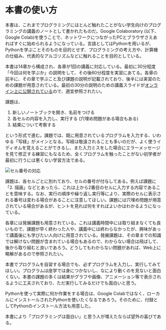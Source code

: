 # 本書の使い方

本書は、これまでプログラミングにほとんど触れたことがない学生向けのプログラミングの講義のノートとして書かれたものだ。Google Colaboratory (以下、Google Colab)を使うことで、ネットワークにつながったPCとブラウザさえあればすぐに始められるようになっている。言語としてはPythonを用いるが、Pythonを学ぶことそのものを目的とせず、プログラミングの考え方や、計算機の仕組み、代表的なアルゴリズムなどに触れることを目的としている。

本書は14章から構成され、各章が1回の講義に対応している。最初に30分程度「今回は何を学ぶか」の説明をして、その後60分程度を実習にあてる。各章の前半に、その章で学ぶこと及び課題の説明が記載されており、後半には実習のための課題が用意されている。最初の30分の説明のための講義スライドが[オンライン上に公開されている](https://kaityo256.github.io/python_zero/)ので、適宜参照されたい。

課題は、

1. 新しいノートブックを開き、名前をつける
2. 各セルの内容を入力し、実行する (穴埋め問題がある場合もある)
3. 結果について考察する

という形式で進む。課題では、既に用意されているプログラムを入力する、いわゆる「写経」がメインとなる。写経は敬遠されることも多いのだが、よく使うイディオムを覚えることができるし、また入力ミスをした場合にエラーメッセージを見て修正する練習にもなるため、全くプログラムを触ったことがない初学者が最初に行うには悪くない学習方法である。

![セル番号の対応](fig/cell_number.png)

課題は、各セルごとに別れており、セルの番号が付与してある。例えば課題に「2. 描画」などとあったら、これは上から2番目のセルに入力する内容であることを意味する。なお、実行の順序や繰り返し実行等により、実際のセルに表示される番号は変わる場合があることに注意してほしい。課題には穴埋め問題が用意されている場合があるが、ヒントを見れば何をすればよいかはわかるようになっている。

各章には発展課題も用意されている。これは講義時間中には取り組まなくても良いもので、課題が早く終わった人や、講義中には終わらなかったが、興味があって講義後にも学びたい人向けに用意されている。発展課題は、その章までの知識では解けない問題が含まれている場合もあるので、わからない場合は飛ばして、後から取り組むと良いであろう。どうしてもわからない問題があれば、Web上に略解があるので参照されたい。

本書でプログラムを自習する場合でも、必ずプログラムを入力し、実行してみてほしい。プログラムは座学では身につかないし、なにより動くのを見ないと面白くない。本書の課題の多くは結果がグラフや画像、アニメーション等で表示されるように工夫されており、ただ実行してみるだけでも面白いと思う。

Pythonを使って実際に何か作業をする場合は、Google Colabではなく、ローカルにインストールされたPythonを使いたくなるであろう。そのために、付録としてPythonのインストール方法も用意した。

本書により「プログラミングは面白い」と思う人が増えたならば望外の喜びである。
